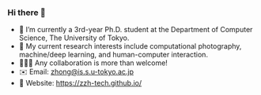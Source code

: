 ### Hi there 👋

- 🌱 I’m currently a 3rd-year Ph.D. student at the Department of Computer Science, The University of Tokyo.
- 🔭 My current research interests include computational photography, machine/deep learning, and human-computer interaction.
- :people_holding_hands: Any collaboration is more than welcome!
- :envelope: Email: zhong@is.s.u-tokyo.ac.jp
- :watermelon: Website: https://zzh-tech.github.io/
